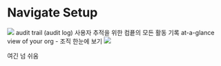 # Navigate Setup

<img src = "https://user-images.githubusercontent.com/80088918/148955812-770ac101-fa71-4803-9364-9ce8a50b049d.png">
audit trail (audit log) 사용자 추적을 위한 컴픁의 모든 활동 기록  
at-a-glance view of your org - 조직 한눈에 보기


<img src = "https://user-images.githubusercontent.com/80088918/148956693-58c11161-ce34-499f-ac29-980f4d4e6430.png">

여긴 넘 쉬움  